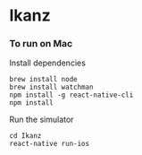 # Ikanz

### To run on Mac

Install dependencies

```
brew install node
brew install watchman
npm install -g react-native-cli
npm install
```

Run the simulator

```
cd Ikanz
react-native run-ios
```
